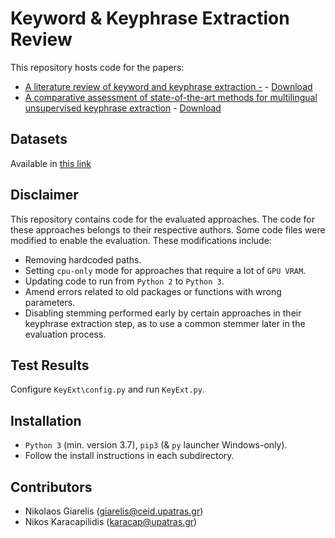 # Keyword & Keyphrase Extraction Review

This repository hosts code for the papers:
* [A literature review of keyword and keyphrase  extraction -]() - [Download]()
* [A comparative assessment of state-of-the-art methods for multilingual unsupervised keyphrase extraction](https://link.springer.com/chapter/10.1007/978-3-030-79150-6_50) - [Download](https://github.com/NC0DER/KeyphraseExtraction/releases/tag/KeyphraseExtractionv1.0)  

## Datasets
Available in [this link]()

## Disclaimer 
This repository contains code for the evaluated approaches.
The code for these approaches belongs to their respective authors.
Some code files were modified to enable the evaluation.
These modifications include:
* Removing hardcoded paths.
* Setting `cpu-only` mode for approaches that require a lot of `GPU VRAM`.
* Updating code to run from `Python 2` to `Python 3`.
* Amend errors related to old packages or functions with wrong parameters.
* Disabling stemming performed early by certain approaches in their keyphrase extraction step, 
  as to use a common stemmer later in the evaluation process.

## Test Results
Configure `KeyExt\config.py` and run `KeyExt.py`.

## Installation
* `Python 3` (min. version 3.7), `pip3` (& `py` launcher Windows-only).
* Follow the install instructions in each subdirectory.

## Contributors
* Nikolaos Giarelis (giarelis@ceid.upatras.gr)
* Nikos Karacapilidis (karacap@upatras.gr)
